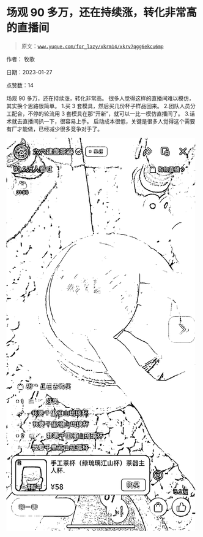 # 场观 90 多万，还在持续涨，转化非常高的直播间

> 原文：[`www.yuque.com/for_lazy/xkrm14/xkrv7qgg6ekcu6mp`](https://www.yuque.com/for_lazy/xkrm14/xkrv7qgg6ekcu6mp)



作者： 牧歌 

日期：2023-01-27 

点赞数：14 

场观 90 多万，还在持续涨，转化非常高。 很多人觉得这样的直播间难以模仿，其实换个思路很简单。 1.买 3 套模具，然后买几份杯子样品回来。 2.团队人员分工配合，不停的轮流用 3 套模具在那“开新”，就可以一比一模仿直播间了。 3.话术就去直播间扒一下，很容易上手。 启动成本很低，关键是很多人觉得这个需要有厂才能做，已经减少很多竞争对手了。 

![](img/ba45f35fda53d3436428a41144b8b06b.png) 

